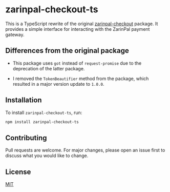 # zarinpal-checkout-ts

This is a TypeScript rewrite of the original [zarinpal-checkout](https://github.com/siamak/zarinpal-checkout) package. It provides a simple interface for interacting with the ZarinPal payment gateway.

## Differences from the original package

- This package uses `got` instead of `request-promise` due to the deprecation of the latter package.

- I removed the `TokenBeautifier` method from the package, which resulted in a major version update to `1.0.0`.

## Installation

To install `zarinpal-checkout-ts`, run:

```bash
npm install zarinpal-checkout-ts
```

## Contributing

Pull requests are welcome. For major changes, please open an issue first to discuss what you would like to change.

## License

[MIT](./LICENSE)

